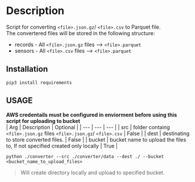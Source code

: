 # Description
Script for converting `<file>.json.gz`/ `<file>.csv` to Parquet file.\
The convertered files will be stored in the following structure:
* records - All `<file>.json.gz` files --> `<file>.parquet`
* sensors - All `<file>.csv` files --> `<file>.parquet`

## Installation
```
pip3 install requirements
```

## USAGE
**AWS credentails must be configured in enviorment before using this script for uploading to bucket**\
| Arg | Description | Optional |
| --- | --- | --- |
| src | folder containg `<file>.json.gz` files `<file>.json.gz`/ `<file>.csv` | False |
| dest | destinating to store converted files. | False |
| bucket | bucket name to upload the files to, If not specified created only locally | True |

```shell script
python ./converter --src ./converter/data --dest ./ --bucket <bucket_name_to_upload_files>
```
> Will create directory locally and upload to specified bucket.